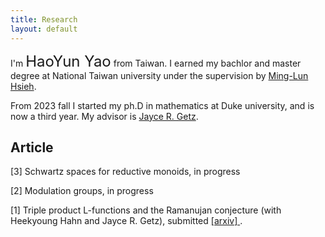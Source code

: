 ```yaml
---
title: Research
layout: default
---
```




I'm   <font size =5pt> HaoYun Yao</font>   from Taiwan. I earned my bachlor and master degree at National Taiwan university under the supervision by <a href="https://www.math.ntu.edu.tw/~mlhsieh/" target="_blank"> Ming-Lun Hsieh</a>.

From 2023 fall I started my ph.D in mathematics at Duke university, and is now a third year. My advisor is  <a href="https://sites.duke.edu/jgetz/"  target="_blank"> Jayce R. Getz</a>.


<!-- Currently working on constructing a non-abelian (pre)trace formula whose spectral side is indexed by cusipidal automorphic representations that are invariant under a simple non-abelian Galois group action (hence the name, in contrast to solvable Galois group). More (but not much) information on this idea can be found in <a href="https://sites.duke.edu/trtnatr/"> here</a>.
-->


## Article

[3] Schwartz spaces for reductive monoids, in progress

[2] Modulation groups, in progress

[1] Triple product L-functions and the Ramanujan conjecture (with Heekyoung Hahn and Jayce R. Getz), submitted 
    <a href="https://arxiv.org/abs/2509.14381" target = "_blank;"
    >
     [arxiv]
    </a>.

